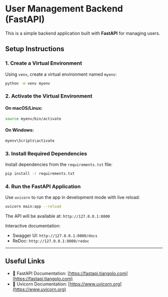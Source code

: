 # User Management Backend (FastAPI)

This is a simple backend application built with **FastAPI** for managing users.

## Setup Instructions

### 1. Create a Virtual Environment

Using `venv`, create a virtual environment named `myenv`:

```bash
python -m venv myenv
```

### 2. Activate the Virtual Environment

#### On macOS/Linux:
```bash
source myenv/bin/activate
```

#### On Windows:
```bash
myenv\Scripts\activate
```

### 3. Install Required Dependencies

Install dependencies from the `requirements.txt` file:

```bash
pip install -r requirements.txt
```

### 4. Run the FastAPI Application

Use `uvicorn` to run the app in development mode with live reload:

```bash
uvicorn main:app --reload
```

The API will be available at: `http://127.0.0.1:8000`

Interactive documentation:
- Swagger UI: `http://127.0.0.1:8000/docs`
- ReDoc: `http://127.0.0.1:8000/redoc`

---

## Useful Links

- 📘 FastAPI Documentation: [https://fastapi.tiangolo.com](https://fastapi.tiangolo.com)
- 🚀 Uvicorn Documentation: [https://www.uvicorn.org](https://www.uvicorn.org)
